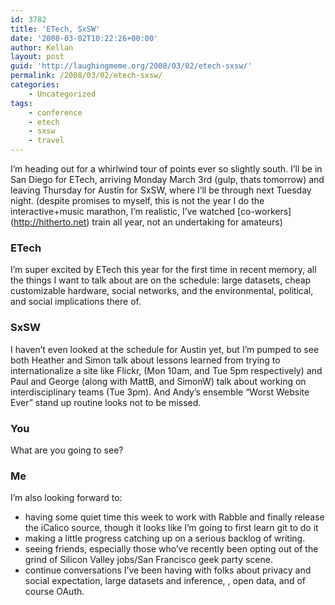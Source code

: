 ```yaml
---
id: 3782
title: 'ETech, SxSW'
date: '2008-03-02T10:22:26+00:00'
author: Kellan
layout: post
guid: 'http://laughingmeme.org/2008/03/02/etech-sxsw/'
permalink: /2008/03/02/etech-sxsw/
categories:
    - Uncategorized
tags:
    - conference
    - etech
    - sxsw
    - travel
---
```


I’m heading out for a whirlwind tour of points ever so slightly south. I’ll be in San Diego for ETech, arriving Monday March 3rd (gulp, thats tomorrow) and leaving Thursday for Austin for SxSW, where I’ll be through next Tuesday night. (despite promises to myself, this is not the year I do the interactive+music marathon, I’m realistic, I’ve watched \[co-workers\](http://hitherto.net) train all year, not an undertaking for amateurs)

### ETech

I’m super excited by ETech this year for the first time in recent memory, all the things I want to talk about are on the schedule: large datasets, cheap customizable hardware, social networks, and the environmental, political, and social implications there of.

### SxSW

I haven’t even looked at the schedule for Austin yet, but I’m pumped to see both Heather and Simon talk about lessons learned from trying to internationalize a site like Flickr, (Mon 10am, and Tue 5pm respectively) and Paul and George (along with MattB, and SimonW) talk about working on interdisciplinary teams (Tue 3pm). And Andy’s ensemble “Worst Website Ever” stand up routine looks not to be missed.

### You

What are you going to see?

### Me

I’m also looking forward to:

- having some quiet time this week to work with Rabble and finally release the iCalico source, though it looks like I’m going to first learn git to do it
- making a little progress catching up on a serious backlog of writing.
- seeing friends, especially those who’ve recently been opting out of the grind of Silicon Valley jobs/San Francisco geek party scene.
- continue conversations I’ve been having with folks about privacy and social expectation, large datasets and inference, , open data, and of course OAuth.